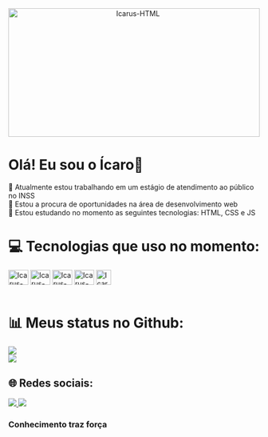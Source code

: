 <div align="center">
  <img align="center" alt="Icarus-HTML" height="257px" width="100%" src="https://github.com/user-attachments/assets/463f5a94-ac04-4e50-9946-c4f207b39f21">
</div>

# Olá! Eu sou o Ícaro👋
🔭  Atualmente estou trabalhando em um estágio de atendimento ao público no INSS<br>
🤝 Estou a procura de oportunidades na área de desenvolvimento web<br>
🌱  Estou estudando no momento as seguintes tecnologias: HTML, CSS e JS

# 💻 Tecnologias que uso no momento:
<div style="display:inline_block;">
  <img align="center" alt="Icarus-HTML" height="30" width="40" src="https://cdn.jsdelivr.net/gh/devicons/devicon/icons/html5/html5-original.svg">
  <img align="center" alt="Icarus-CSS" height="30" width="40" src="https://cdn.jsdelivr.net/gh/devicons/devicon/icons/css3/css3-original.svg">
  <img align="center" alt="Icarus-JS" height="30" width="40" src="https://cdn.jsdelivr.net/gh/devicons/devicon/icons/javascript/javascript-original.svg">
  <img align="center" alt="Icarus-Git" height="30" width="40" src="https://cdn.jsdelivr.net/gh/devicons/devicon@latest/icons/git/git-plain.svg">
  <img align="center" alt="Icarus-GitHub" height="30" src="https://cdn.jsdelivr.net/gh/devicons/devicon@latest/icons/github/github-original.svg" /> 
</div> <br>

# 📊 Meus status no Github:
![](https://github-readme-stats.vercel.app/api?username=IcaroMachadoCarvalho&theme=dark&hide_border=false&include_all_commits=false&count_private=false)<br/>
![](https://github-readme-stats.vercel.app/api/top-langs/?username=IcaroMachadoCarvalho&theme=dark&hide_border=false&include_all_commits=false&count_private=false&layout=compact)

## 🌐 Redes sociais:
<div>
  <a href="linkedin.com/in/ícaromachadodecarvalho" target="_blank">
    <img src="https://img.shields.io/badge/LinkedIn-0077B5?style=for-the-badge&logo=linkedin&logoColor=white" target="_blank">
  </a>
  <a href="mailto:icarocarvalho028@gmail.com" target="_blank">
    <img src="https://img.shields.io/badge/Gmail-D14836?style=for-the-badge&logo=gmail&logoColor=white" target="_blank">
  </a>
</div>

### Conhecimento traz força


<!-- Proudly created with GPRM ( https://gprm.itsvg.in ) -->
<!-- 
![Devi01796's GitHub stats](https://github-readme-stats.vercel.app/api?username=IcaroMachadoCarvalho&theme=github_dark&show_icons=true)
![Top Langs](https://github-readme-stats.vercel.app/api/top-langs/?username=IcaroMachadoCarvalho&hideIcaroMachadoCarvalho&theme=github_dark&progress=true) 

**** is a ✨ _special_ ✨ repository because its `README.md` (this file) appears on your GitHub profile.

Here are some ideas to get you started:

- 🔭 I’m currently working on ...
- 🌱 I’m currently learning ...
- 👯 I’m looking to collaborate on ...
- 🤔 I’m looking for help with ...
- 💬 Ask me about ...
- 📫 How to reach me: ...
- 😄 Pronouns: ...
- ⚡ Fun fact: ...
-->
